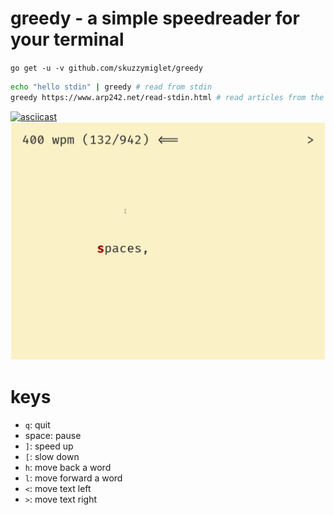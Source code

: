 # greedy - a simple speedreader for your terminal

`go get -u -v github.com/skuzzymiglet/greedy`

```sh
echo "hello stdin" | greedy # read from stdin
greedy https://www.arp242.net/read-stdin.html # read articles from the web
```

[![asciicast](https://asciinema.org/a/dE2t5QYhS8cCbHhmVd1c4qDrY.svg)](https://asciinema.org/a/dE2t5QYhS8cCbHhmVd1c4qDrY)
![screenshot](screenshot.png)

# keys

+ `q`: quit
+ space: pause
+ `]`: speed up
+ `[`: slow down
+ `h`: move back a word
+ `l`: move forward a word
+ `<`: move text left
+ `>`: move text right
